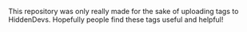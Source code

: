 This repository was only really made for the sake of uploading tags to HiddenDevs. Hopefully people find these tags useful and helpful!
